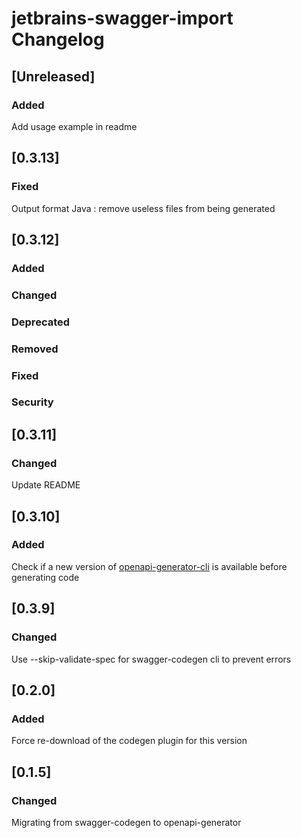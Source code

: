 <!-- Keep a Changelog guide -> https://keepachangelog.com -->

# jetbrains-swagger-import Changelog

## [Unreleased]

### Added

Add usage example in readme

## [0.3.13]

### Fixed

Output format Java : remove useless files from being generated

## [0.3.12]

### Added

### Changed

### Deprecated

### Removed

### Fixed

### Security

## [0.3.11]

### Changed

Update README

## [0.3.10]

### Added

Check if a new version of  [openapi-generator-cli](https://github.com/OpenAPITools/openapi-generator) is available before generating code

## [0.3.9]

### Changed

Use --skip-validate-spec for swagger-codegen cli to prevent errors

## [0.2.0]

### Added

Force re-download of the codegen plugin for this version

## [0.1.5]

### Changed

Migrating from swagger-codegen to openapi-generator
